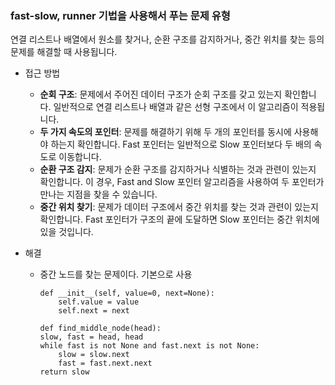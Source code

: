### fast-slow, runner 기법을 사용해서 푸는 문제 유형

연결 리스트나 배열에서 원소를 찾거나, 순환 구조를 감지하거나, 중간 위치를 찾는 등의 문제를 해결할 때 사용됩니다.

- 접근 방법
  - **순회 구조**: 문제에서 주어진 데이터 구조가 순회 구조를 갖고 있는지 확인합니다. 일반적으로 연결 리스트나 배열과 같은 선형 구조에서 이 알고리즘이 적용됩니다. 
  - **두 가지 속도의 포인터**: 문제를 해결하기 위해 두 개의 포인터를 동시에 사용해야 하는지 확인합니다. Fast 포인터는 일반적으로 Slow 포인터보다 두 배의 속도로 이동합니다. 
  - **순환 구조 감지**: 문제가 순환 구조를 감지하거나 식별하는 것과 관련이 있는지 확인합니다. 이 경우, Fast and Slow 포인터 알고리즘을 사용하여 두 포인터가 만나는 지점을 찾을 수 있습니다. 
  - **중간 위치 찾기**: 문제가 데이터 구조에서 중간 위치를 찾는 것과 관련이 있는지 확인합니다. Fast 포인터가 구조의 끝에 도달하면 Slow 포인터는 중간 위치에 있을 것입니다.



- 해결
  - 중간 노드를 찾는 문제이다. 기본으로 사용
      ``` class ListNode:
      def __init__(self, value=0, next=None):
          self.value = value
          self.next = next
  
      def find_middle_node(head):
      slow, fast = head, head
      while fast is not None and fast.next is not None:
          slow = slow.next
          fast = fast.next.next
      return slow

      ```